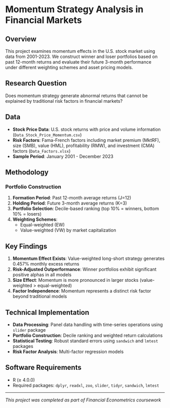 # Momentum Strategy Analysis in Financial Markets

## Overview
This project examines momentum effects in the U.S. stock market using data from 2001-2023. We construct winner and loser portfolios based on past 12-month returns and evaluate their future 3-month performance under different weighting schemes and asset pricing models.

## Research Question
Does momentum strategy generate abnormal returns that cannot be explained by traditional risk factors in financial markets?

## Data
- **Stock Price Data**: U.S. stock returns with price and volume information (`Data_Stock_Price_Momentum.csv`)
- **Risk Factors**: Fama-French factors including market premium (MktRF), size (SMB), value (HML), profitability (RMW), and investment (CMA) factors (`Data_Factors.xlsx`)
- **Sample Period**: January 2001 - December 2023

## Methodology

### Portfolio Construction
1. **Formation Period**: Past 12-month average returns (J=12)
2. **Holding Period**: Future 3-month average returns (K=3)
3. **Portfolio Selection**: Decile-based ranking (top 10% = winners, bottom 10% = losers)
4. **Weighting Schemes**: 
   - Equal-weighted (EW)
   - Value-weighted (VW) by market capitalization

## Key Findings
1. **Momentum Effect Exists**: Value-weighted long-short strategy generates 0.457% monthly excess returns
2. **Risk-Adjusted Outperformance**: Winner portfolios exhibit significant positive alphas in all models
3. **Size Effect**: Momentum is more pronounced in larger stocks (value-weighted > equal-weighted)
4. **Factor Independence**: Momentum represents a distinct risk factor beyond traditional models

## Technical Implementation
- **Data Processing**: Panel data handling with time-series operations using `slider` package
- **Portfolio Construction**: Decile ranking and weighted return calculations
- **Statistical Testing**: Robust standard errors using `sandwich` and `lmtest` packages
- **Risk Factor Analysis**: Multi-factor regression models

## Software Requirements
- R (≥ 4.0.0)
- Required packages: `dplyr`, `readxl`, `zoo`, `slider`, `tidyr`, `sandwich`, `lmtest`

---
*This project was completed as part of Financial Econometrics coursework*
